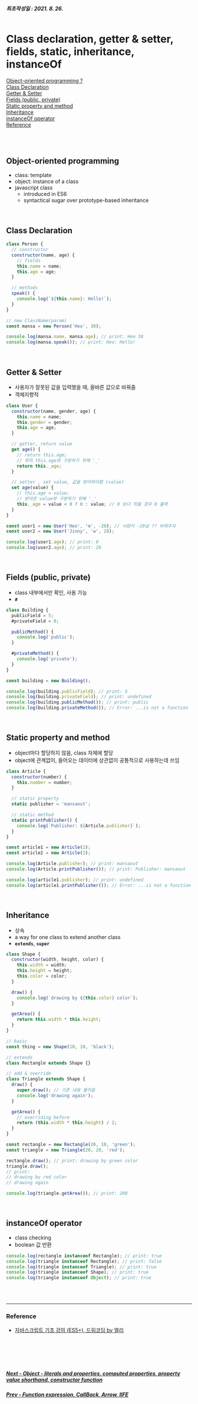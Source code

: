 ##### 최초작성일 : 2021. 8. 26.<br><br>

# Class declaration, getter & setter, fields, static, inheritance, instanceOf

[Object-oriented programming ?](#object-oriented-programming)  
[Class Declaration](#class-declaration)  
[Getter & Setter](#getter--setter)  
[Fields (public, private)](#fields-public-private)  
[Static property and method](#static-property-and-method)  
[Inheritance](#inheritance)  
[instanceOf operator](#instanceof-operator)  
[Reference](#reference)

<br><br>

## Object-oriented programming

- class: template
- object: instance of a class
- javascript class
  - introduced in ES6
  - syntactical sugar over prototype-based inheritance

<br>

## Class Declaration

```js
class Person {
  // constructor
  constructor(name, age) {
    // fields
    this.name = name;
    this.age = age;
  }

  // methods
  speak() {
    console.log(`${this.name}: Hello!`);
  }
}

// new ClassName(param)
const mansa = new Person('Heo', 30);

console.log(mansa.name, mansa.age); // print: Heo 30
console.log(mansa.speak()); // print: Heo: Hello!
```

<br>

## Getter & Setter

- 사용자가 잘못된 값을 입력했을 때, 올바른 값으로 바꿔줌
- 객체지향적

```js
class User {
  constructor(name, gender, age) {
    this.name = name;
    this.gender = gender;
    this.age = age;
  }

  // getter, return value
  get age() {
    // return this.age;
    // 위의 this.age와 구분하기 위해 '_'
    return this._age;
  }

  // setter , set value, 값을 받아와야함 (value)
  set age(value) {
    // this.age = value;
    // 받아온 value와 구분하기 위해 '_'
    this._age = value < 0 ? 0 : value; // 0 보다 작을 경우 0 출력
  }
}

const user1 = new User('Heo', 'm', -20); // 사람이 -20살 ?? 바꿔주자
const user2 = new User('Jinny', 'w', 20);

console.log(user1.age); // print: 0
console.log(user2.age); // print: 20
```

<br>

## Fields (public, private)

- class 내부에서만 확인, 사용 가능
- **`#`**

```js
class Building {
  publicField = 5;
  #privateField = 0;

  publicMethod() {
    console.log('public');
  }

  #privateMethod() {
    console.log('private');
  }
}

const building = new Building();

console.log(building.publicField); // print: 5
console.log(building.privateField); // print: undefined
console.log(building.publicMethod()); // print: public
console.log(building.privateMethod()); // Error: ...is not a function
```

<br>

## Static property and method

- object마다 할당하지 않음, class 자체에 할당
- object에 관계없이, 들어오는 데이터에 상관없이 공통적으로 사용하는데 쓰임

```js
class Article {
  constructor(number) {
    this.number = number;
  }

  // static property
  static publisher = 'mansaout';

  // static method
  static printPublisher() {
    console.log(`Publisher: ${Article.publisher}`);
  }
}

const article1 = new Article(1);
const article2 = new Article(2);

console.log(Article.publisher); // print: mansaout
console.log(Article.printPublisher()); // print: Publisher: mansaout

console.log(article1.publisher); // print: undefined
console.log(article1.printPublisher()); // Error: ...is not a function
```

<br>

## Inheritance

- 상속
- a way for one class to extend another class
- **`extends`**, **`super`**

```js
class Shape {
  constructor(width, height, color) {
    this.width = width;
    this.height = height;
    this.color = color;
  }

  draw() {
    console.log(`drawing by ${this.color} color`);
  }

  getArea() {
    return this.width * this.height;
  }
}

// basic
const thing = new Shape(10, 10, 'black');

// extends
class Rectangle extends Shape {}

// add & override
class Triangle extends Shape {
  draw() {
    super.draw(); // 기존 내용 불러옴
    console.log('drawing again');
  }

  getArea() {
    // overriding before
    return (this.width * this.height) / 2;
  }
}

const rectangle = new Rectangle(20, 10, 'green');
const triangle = new Triangle(20, 20, 'red');

rectangle.draw(); // print: drawing by green color
triangle.draw();
// print:
// drawing by red color
// drawing again

console.log(triangle.getArea()); // print: 200
```

<br>

## instanceOf operator

- class checking
- boolean 값 반환

```js
console.log(rectangle instanceof Rectangle); // print: true
console.log(triangle instanceof Rectangle); // print: false
console.log(triangle instanceof Triangle); // print: true
console.log(triangle instanceof Shape); // print: true
console.log(triangle instanceof Object); // print: true
```

<br><br>

---

### **Reference**

- [자바스크립트 기초 강의 (ES5+), 드림코딩 by 엘리](https://www.youtube.com/playlist?list=PLv2d7VI9OotTVOL4QmPfvJWPJvkmv6h-2)

## <br><br>

##### [Next - Object - literals and properties, computed properties, property value shorthand, constructor function](/Javascript/basic_09_object_1.md)

##### [Prev - Function expression, CallBack, Arrow, IIFE](/Javascript/basic_07_first_class_function.md)
